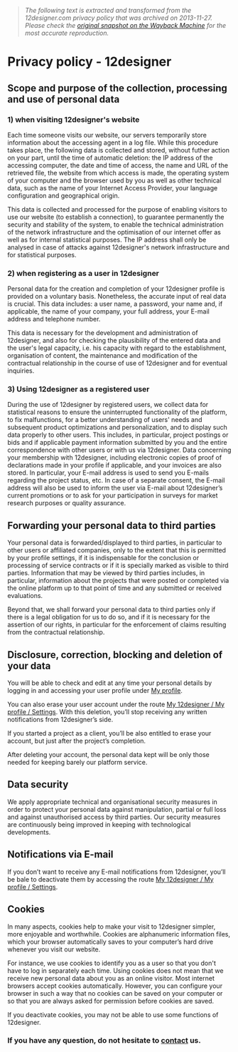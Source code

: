 > *The following text is extracted and transformed from the 12designer.com privacy policy that was archived on 2013-11-27. Please check the [original snapshot on the Wayback Machine](https://web.archive.org/web/20131127080902id_/http%3A//www.12designer.com/en/privacy-policy) for the most accurate reproduction.*

# Privacy policy - 12designer

## Scope and purpose of the collection, processing and use of personal data

  


### 1) when visiting 12designer's website

Each time someone visits our website, our servers temporarily store information about the accessing agent in a log file. While this procedure takes place, the following data is collected and stored, without futher action on your part, until the time of automatic deletion: the IP address of the accessing computer, the date and time of access, the name and URL of the retrieved file, the website from which access is made, the operating system of your computer and the browser used by you as well as other technical data, such as the name of your Internet Access Provider, your language configuration and geographical origin.

This data is collected and processed for the purpose of enabling visitors to use our website (to establish a connection), to guarantee permanently the security and stability of the system, to enable the technical administration of the network infrastructure and the optimisation of our internet offer as well as for internal statistical purposes. The IP address shall only be analysed in case of attacks against 12designer's network infrastructure and for statistical purposes.

### 2) when registering as a user in 12designer

Personal data for the creation and completion of your 12designer profile is provided on a voluntary basis. Nonetheless, the accurate input of real data is crucial. This data includes: a user name, a password, your name and, if applicable, the name of your company, your full address, your E-mail address and telephone number.

This data is necessary for the development and administration of 12designer, and also for checking the plausibility of the entered data and the user's legal capacity, i.e. his capacity with regard to the establishment, organisation of content, the maintenance and modification of the contractual relationship in the course of use of 12designer and for eventual inquiries.

### 3) Using 12designer as a registered user

During the use of 12designer by registered users, we collect data for statistical reasons to ensure the uninterrupted functionality of the platform, to fix malfunctions, for a better understanding of users' needs and subsequent product optimizations and personalization, and to display such data properly to other users. This includes, in particular, project postings or bids and if applicable payment information submitted by you and the entire correspondence with other users or with us via 12designer. Data concerning your membership with 12designer, including electronic copies of proof of declarations made in your profile if applicable, and your invoices are also stored. In particular, your E-mail address is used to send you E-mails regarding the project status, etc. In case of a separate consent, the E-mail address will also be used to inform the user via E-mail about 12designer’s current promotions or to ask for your participation in surveys for market research purposes or quality assurance.

## Forwarding your personal data to third parties

Your personal data is forwarded/displayed to third parties, in particular to other users or affiliated companies, only to the extent that this is permitted by your profile settings, if it is indispensable for the conclusion or processing of service contracts or if it is specially marked as visible to third parties. Information that may be viewed by third parties includes, in particular, information about the projects that were posted or completed via the online platform up to that point of time and any submitted or received evaluations.

Beyond that, we shall forward your personal data to third parties only if there is a legal obligation for us to do so, and if it is necessary for the assertion of our rights, in particular for the enforcement of claims resulting from the contractual relationship.

## Disclosure, correction, blocking and deletion of your data

You will be able to check and edit at any time your personal details by logging in and accessing your user profile under [My profile](https://web.archive.org/en/user/profile/edit/personal/).

You can also erase your user account under the route [My 12designer / My profile / Settings](https://web.archive.org/en/user/profile/edit/settings/). With this deletion, you’ll stop receiving any written notifications from 12designer’s side.

If you started a project as a client, you’ll be also entitled to erase your account, but just after the project’s completion.

After deleting your account, the personal data kept will be only those needed for keeping barely our platform service.

## Data security

We apply appropriate technical and organisational security measures in order to protect your personal data against manipulation, partial or full loss and against unauthorised access by third parties. Our security measures are continuously being improved in keeping with technological developments.

## Notifications via E-mail

If you don’t want to receive any E-mail notifications from 12designer, you’ll be bale to deactivate them by accessing the route [My 12designer / My profile / Settings](https://web.archive.org/en/user/profile/edit/settings/).

## Cookies

In many aspects, cookies help to make your visit to 12designer simpler, more enjoyable and worthwhile. Cookies are alphanumeric information files, which your browser automatically saves to your computer’s hard drive whenever you visit our website.

For instance, we use cookies to identify you as a user so that you don't have to log in separately each time. Using cookies does not mean that we receive new personal data about you as an online visitor. Most internet browsers accept cookies automatically. However, you can configure your browser in such a way that no cookies can be saved on your computer or so that you are always asked for permission before cookies are saved.

If you deactivate cookies, you may not be able to use some functions of 12designer.

### If you have any question, do not hesitate to [contact](https://web.archive.org/en/contact.html) us.
